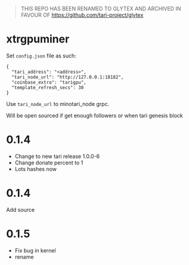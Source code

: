> THIS REPO HAS BEEN RENAMED TO GLYTEX AND ARCHIVED IN FAVOUR OF https://github.com/tari-project/glytex




# xtrgpuminer


Set `config.json` file as such:

```
{
  "tari_address": "<address>",
  "tari_node_url": "http://127.0.0.1:18182",
  "coinbase_extra": "tarigpu",
  "template_refresh_secs": 30
}
```

Use `tari_node_url` to minotari_node grpc.

Will be open sourced if get enough followers or when tari genesis block


# 0.1.4
* Change to new tari release 1.0.0-6
* Change donate percent to 1 
* Lots hashes now

# 0.1.4
Add source

# 0.1.5
* Fix bug in kernel
* rename
